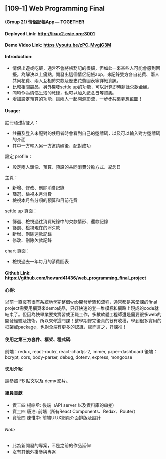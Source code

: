 ## [109-1] Web Programming Final 
#### (Group 21) 情侶記帳App — TOGETHER

#### Deployed Link: http://linux2.csie.org:3001

#### Demo Video Link: https://youtu.be/zPC_MvgjG3M

#### Introduction:
- 情侶出遊或吃飯，通常不會將帳務記的很細，但如此一來某些人可能會感到困擾。為解決以上痛點，開發出這個情侶記帳app，來記錄雙方各自花費、兩人共同花費、兩人互相的欠款及歷史花費圖表等詳細資訊。
- 比較相關競品，另外開發settle up的功能，可以計算即時剩餘欠款金額。
- 同時作為情侶生活的紀錄，也可以加入紀念日等資訊。
- 增加設定預算的功能，讓兩人一起開源節流，一步步共築夢想藍圖！

#### Usage:
註冊/配對/登入：
- 註冊及登入未配對的使用者時會看到自己的邀請碼，以及可以輸入對方邀請碼的介面
- 其中一方輸入另一方邀請碼後，配對成功

設定 profile：
- 設定兩人頭像、預算、預設的共同消費分擔方式、紀念日

主頁：
- 新增、修改、刪除消費記錄
- 篩選、檢視本月消費
- 檢視本月各分項的預算和目前花費

settle up 頁面：
- 篩選、檢視過往消費紀錄中的欠款情形、還款記錄
- 篩選、檢視現在的淨欠款
- 新增、刪除還款記錄
- 修改、刪除欠款記錄

chart 頁面：
- 檢視過去一年每月的消費圖表

#### Github Link: https://github.com/howard41436/web_programming_final_project

#### 心得:
以前一直沒有很有系統地學完整個web開發步驟和流程，通常都是某堂課的final project需要用網頁來demo成品，只好快速的套一堆模板和網路上現成的code就結束了。但因為快畢業要找實習或正職工作，多數軟體工程師還是需要很多web的開發經驗及技術，所以來修這門課！整學期修完後真的很有收穫，學到很多實用的框架或package，也對全端有更多的認識，總而言之，好課推！

#### 使用之第三方套件、框架、程式碼:

前端：redux, react-router, react-chartjs-2, immer, paper-dashboard
後端：bcrypt, cors, body-parser, debug, dotenv,  express, mongoose

#### 使用介紹
請參照 FB 貼文以及 demo 影片。

#### 組員貢獻
- 資工四 楊皓丞: 後端（API server 以及資料庫的串接）
- 資工四 唐浩: 前端（所有React Components、Redux、Router）
- 資管四 陳惟中: 前端UIUX網頁介面排版及設計

###### Note
- 此為新開發的專案，不是之前的作品延伸
- 沒有其他外掛參與專案


